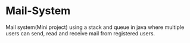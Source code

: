 # Mail-System
Mail system(Mini project) using a stack and queue in java where multiple users can send, read and receive mail from registered users.

